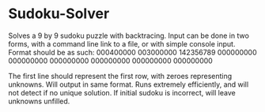# Sudoku-Solver
Solves a 9 by 9 sudoku puzzle with backtracing.
Input can be done in two forms, with a command line link to a file, or with simple console input.
Format should be as such:
000400000
003000000
142356789
000000000
000000000
000000000
000000000
000000000
000000000

The first line should represent the first row, with zeroes representing unknowns.
Will output in same format. Runs extremely efficiently, and will not detect if no unique solution. If initial sudoku is incorrect, will leave unknowns unfilled.
